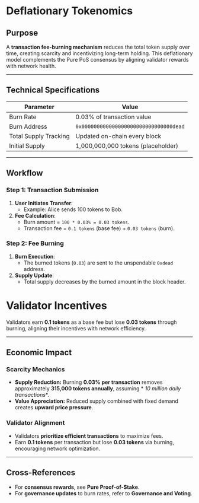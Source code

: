 # Deflationary Tokenomics

## **Purpose**

A **transaction fee-burning mechanism** reduces the total token supply over time, creating scarcity and incentivizing
long-term holding. This deflationary model complements the Pure PoS consensus by aligning validator rewards with network
health.

---

## **Technical Specifications**

| **Parameter**         | **Value**                              |  
|-----------------------|----------------------------------------|  
| Burn Rate             | 0.03% of transaction value             |  
| Burn Address          | `0x000000000000000000000000000000dead` |  
| Total Supply Tracking | Updated on-chain every block           |  
| Initial Supply        | 1,000,000,000 tokens (placeholder)     |  

---

## **Workflow**

### **Step 1: Transaction Submission**

1. **User Initiates Transfer**:
    - Example: Alice sends 100 tokens to Bob.
2. **Fee Calculation**:
    - Burn amount = `100 * 0.03% = 0.03 tokens`.
    - Transaction fee = `0.1 tokens` (base fee) + `0.03 tokens` (burn).

### **Step 2: Fee Burning**

1. **Burn Execution**:
    - The burned tokens (`0.03`) are sent to the unspendable `0xdead` address.
2. **Supply Update**:
    - Total supply decreases by the burned amount in the block header.

# Validator Incentives

Validators earn **0.1 tokens** as a base fee but lose **0.03 tokens** through burning, aligning their incentives with
network efficiency.

---

## Economic Impact

### Scarcity Mechanics

- **Supply Reduction:** Burning **0.03% per transaction** removes approximately **315,000 tokens annually**, assuming *
  *10 million daily transactions**.
- **Value Appreciation:** Reduced supply combined with fixed demand creates **upward price pressure**.

### Validator Alignment

- Validators **prioritize efficient transactions** to maximize fees.
- Earn **0.1 tokens** per transaction but lose **0.03 tokens** via burning, encouraging network optimization.

---

## Cross-References

- For **consensus rewards**, see **Pure Proof-of-Stake**.
- For **governance updates** to burn rates, refer to **Governance and Voting**.

